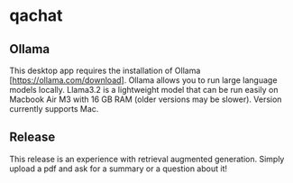 # qachat

## Ollama

This desktop app requires the installation of Ollama [https://ollama.com/download].
Ollama allows you to run large language models locally. Llama3.2 is a lightweight  model that can be run easily on Macbook Air M3 with 16 GB RAM (older versions may be slower). Version currently supports Mac. 

## Release

This release is an experience with retrieval augmented generation. Simply upload a pdf and ask for a summary or a question about it!

